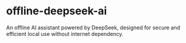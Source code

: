 # offline-deepseek-ai
An offline AI assistant powered by DeepSeek, designed for secure and efficient local use without internet dependency.
